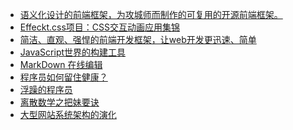 <div class="bs-docs-featurette">
  <div class="container">
		<ul>
			<li><a href="http://zh.semantic-ui.com/" target="_blank">语义化设计的前端框架，为攻城师而制作的可复用的开源前端框架。</a></li>
			<li><a href="http://h5bp.github.io/Effeckt.css/" target="_blank">Effeckt.css项目：CSS交互动画应用集锦</a></li>
			<li><a href="http://www.bootcss.com/" target="_blank">简洁、直观、强悍的前端开发框架，让web开发更迅速、简单</a></li>
			<li><a href="http://www.gruntjs.net/" target="_blank">JavaScript世界的构建工具</a></li>
			<li><a href="https://www.zybuluo.com/mdeditor" target="_blank">MarkDown 在线编辑</a></li>
			<li><a href="http://blog.jobbole.com/77451/#comment-64406" target="_blank">程序员如何留住健康？</a></li>
			<li><a href="http://blog.jobbole.com/499/#comment-64405" target="_blank">浮躁的程序员</a></li>
			<li><a href="http://blog.jobbole.com/78025/#comment-64403" target="_blank">离散数学之把妹要诀</a></li>
			<li><a href="http://blog.jobbole.com/77748/" target="_blank">大型网站系统架构的演化</a></li>
		</ul>
  </div>
</div>
